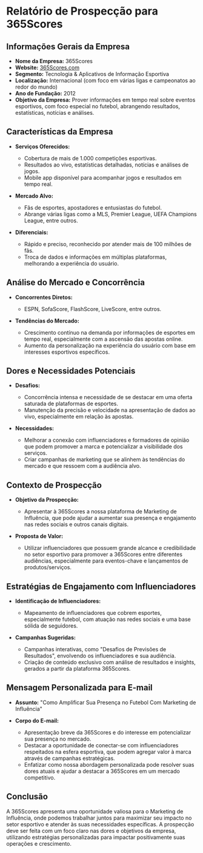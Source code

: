 # Relatório de Prospecção para 365Scores

## Informações Gerais da Empresa
- **Nome da Empresa:** 365Scores
- **Website:** [365Scores.com](https://www.365scores.com/)
- **Segmento:** Tecnologia & Aplicativos de Informação Esportiva
- **Localização:** Internacional (com foco em várias ligas e campeonatos ao redor do mundo)
- **Ano de Fundação:** 2012
- **Objetivo da Empresa:** Prover informações em tempo real sobre eventos esportivos, com foco especial no futebol, abrangendo resultados, estatísticas, notícias e análises.

## Características da Empresa
- **Serviços Oferecidos:**
  - Cobertura de mais de 1.000 competições esportivas.
  - Resultados ao vivo, estatísticas detalhadas, notícias e análises de jogos.
  - Mobile app disponível para acompanhar jogos e resultados em tempo real.
  
- **Mercado Alvo:**
  - Fãs de esportes, apostadores e entusiastas do futebol.
  - Abrange várias ligas como a MLS, Premier League, UEFA Champions League, entre outros.
  
- **Diferenciais:**
  - Rápido e preciso, reconhecido por atender mais de 100 milhões de fãs.
  - Troca de dados e informações em múltiplas plataformas, melhorando a experiência do usuário.

## Análise do Mercado e Concorrência
- **Concorrentes Diretos:**
  - ESPN, SofaScore, FlashScore, LiveScore, entre outros.
  
- **Tendências do Mercado:**
  - Crescimento contínuo na demanda por informações de esportes em tempo real, especialmente com a ascensão das apostas online.
  - Aumento da personalização na experiência do usuário com base em interesses esportivos específicos.

## Dores e Necessidades Potenciais
- **Desafios:**
  - Concorrência intensa e necessidade de se destacar em uma oferta saturada de plataformas de esportes.
  - Manutenção da precisão e velocidade na apresentação de dados ao vivo, especialmente em relação às apostas.
  
- **Necessidades:**
  - Melhorar a conexão com influenciadores e formadores de opinião que podem promover a marca e potencializar a visibilidade dos serviços.
  - Criar campanhas de marketing que se alinhem às tendências do mercado e que ressoem com a audiência alvo.

## Contexto de Prospecção
- **Objetivo da Prospecção:**
  - Apresentar à 365Scores a nossa plataforma de Marketing de Influência, que pode ajudar a aumentar sua presença e engajamento nas redes sociais e outros canais digitais.
  
- **Proposta de Valor:**
  - Utilizar influenciadores que possuem grande alcance e credibilidade no setor esportivo para promover a 365Scores entre diferentes audiências, especialmente para eventos-chave e lançamentos de produtos/serviços.

## Estratégias de Engajamento com Influenciadores
- **Identificação de Influenciadores:**
  - Mapeamento de influenciadores que cobrem esportes, especialmente futebol, com atuação nas redes sociais e uma base sólida de seguidores.
  
- **Campanhas Sugeridas:**
  - Campanhas interativas, como "Desafios de Previsões de Resultados", envolvendo os influenciadores e sua audiência.
  - Criação de conteúdo exclusivo com análise de resultados e insights, gerados a partir da plataforma 365Scores.

## Mensagem Personalizada para E-mail
- **Assunto:** "Como Amplificar Sua Presença no Futebol Com Marketing de Influência"
  
- **Corpo do E-mail:**
  - Apresentação breve da 365Scores e do interesse em potencializar sua presença no mercado.
  - Destacar a oportunidade de conectar-se com influenciadores respeitados na esfera esportiva, que podem agregar valor à marca através de campanhas estratégicas.
  - Enfatizar como nossa abordagem personalizada pode resolver suas dores atuais e ajudar a destacar a 365Scores em um mercado competitivo.

## Conclusão
A 365Scores apresenta uma oportunidade valiosa para o Marketing de Influência, onde podemos trabalhar juntos para maximizar seu impacto no setor esportivo e atender às suas necessidades específicas. A prospecção deve ser feita com um foco claro nas dores e objetivos da empresa, utilizando estratégias personalizadas para impactar positivamente suas operações e crescimento.